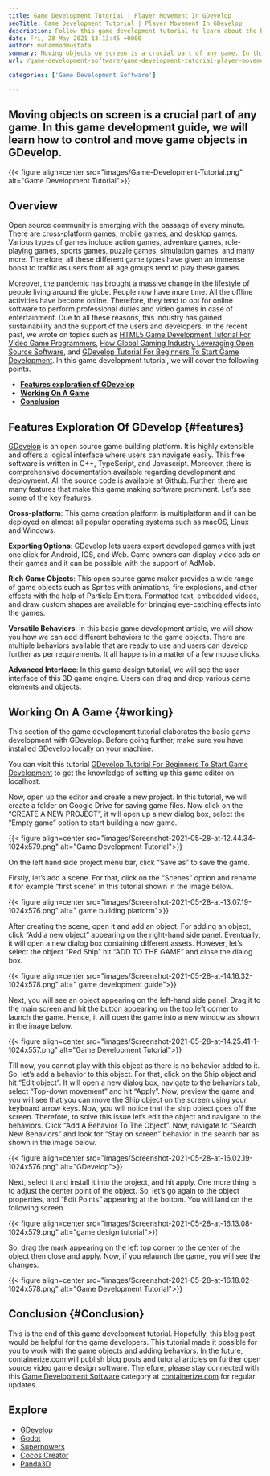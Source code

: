 ```yaml
---
title: Game Development Tutorial | Player Movement In GDevelop
seoTitle: Game Development Tutorial | Player Movement In GDevelop
description: Follow this game development tutorial to learn about the basic game functions. GDevelop is a free game creation software for building and publishing games.
date: Fri, 28 May 2021 13:13:45 +0000
author: muhammadmustafa
summary: Moving objects on screen is a crucial part of any game. In this game development guide, we will learn how to control and move game objects in GDevelop.
url: /game-development-software/game-development-tutorial-player-movement-in-gdevelop/

categories: ['Game Development Software']

---
```

## Moving objects on screen is a crucial part of any game. In this game development guide, we will learn how to control and move game objects in GDevelop.

{{< figure align=center src="images/Game-Development-Tutorial.png" alt="Game Development Tutorial">}}  

## **Overview**

Open source community is emerging with the passage of every minute. There are cross-platform games, mobile games, and desktop games. Various types of games include action games, adventure games, role-playing games, sports games, puzzle games, simulation games, and many more. Therefore, all these different game types have given an immense boost to traffic as users from all age groups tend to play these games. 

Moreover, the pandemic has brought a massive change in the lifestyle of people living around the globe. People now have more time. All the offline activities have become online. Therefore, they tend to opt for online software to perform professional duties and video games in case of entertainment. Due to all these reasons, this industry has gained sustainability and the support of the users and developers. In the recent past, we wrote on topics such as [HTML5 Game Development Tutorial For Video Game Programmers][1], [How Global Gaming Industry Leveraging Open Source Software][2], and [GDevelop Tutorial For Beginners To Start Game Development][3]. In this game development tutorial, we will cover the following points. 

  * **[Features exploration of GDevelop][4]** 
  * **[Working On A Game][5]** 
  * **[Conclusion][6]** 

## Features Exploration Of GDevelop {#features}

[GDevelop][7] is an open source game building platform. It is highly extensible and offers a logical interface where users can navigate easily. This free software is written in C++, TypeScript, and Javascript. Moreover, there is comprehensive documentation available regarding development and deployment. All the source code is available at Github. Further, there are many features that make this game making software prominent. Let’s see some of the key features.

**Cross-platform**: This game creation platform is multiplatform and it can be deployed on almost all popular operating systems such as macOS, Linux and Windows. 

**Exporting Options**: GDevelop lets users export developed games with just one click for Android, IOS, and Web. Game owners can display video ads on their games and it can be possible with the support of AdMob. 

**Rich Game Objects**: This open source game maker provides a wide range of game objects such as Sprites with animations, fire explosions, and other effects with the help of Particle Emitters. Formatted text, embedded videos, and draw custom shapes are available for bringing eye-catching effects into the games.

**Versatile Behaviors**: In this basic game development article, we will show you how we can add different behaviors to the game objects. There are multiple behaviors available that are ready to use and users can develop further as per requirements. It all happens in a matter of a few mouse clicks.

**Advanced Interface**: In this game design tutorial, we will see the user interface of this 3D game engine. Users can drag and drop various game elements and objects.

## Working On A Game {#working}

This section of the game development tutorial elaborates the basic game development with GDevelop. Before going further, make sure you have installed GDevelop locally on your machine. 

You can visit this tutorial [GDevelop Tutorial For Beginners To Start Game Development][3] to get the knowledge of setting up this game editor on localhost.

Now, open up the editor and create a new project. In this tutorial, we will create a folder on Google Drive for saving game files. Now click on the “CREATE A NEW PROJECT”, it will open up a new dialog box, select the “Empty game” option to start building a new game. 

{{< figure align=center src="images/Screenshot-2021-05-28-at-12.44.34-1024x579.png" alt="Game Development Tutorial">}}  

On the left hand side project menu bar, click “Save as” to save the game. 

Firstly, let’s add a scene. For that, click on the “Scenes” option and rename it for example “first scene” in this tutorial shown in the image below.

{{< figure align=center src="images/Screenshot-2021-05-28-at-13.07.19-1024x576.png" alt=" game building platform">}}  

After creating the scene, open it and add an object. For adding an object, click “Add a new object” appearing on the right-hand side panel. Eventually, it will open a new dialog box containing different assets. However, let’s select the object “Red Ship” hit “ADD TO THE GAME” and close the dialog box. 

{{< figure align=center src="images/Screenshot-2021-05-28-at-14.16.32-1024x578.png" alt=" game development guide">}}  

Next, you will see an object appearing on the left-hand side panel. Drag it to the main screen and hit the button appearing on the top left corner to launch the game. Hence, it will open the game into a new window as shown in the image below.

{{< figure align=center src="images/Screenshot-2021-05-28-at-14.25.41-1-1024x557.png" alt="Game Development Tutorial">}}  

Till now, you cannot play with this object as there is no behavior added to it. So, let’s add a behavior to this object. For that, click on the Ship object and hit “Edit object”. It will open a new dialog box, navigate to the behaviors tab, select “Top-down movement” and hit “Apply”. Now, preview the game and you will see that you can move the Ship object on the screen using your keyboard arrow keys. Now, you will notice that the ship object goes off the screen. Therefore, to solve this issue let’s edit the object and navigate to the behaviors. Click “Add A Behavior To The Object”. Now, navigate to “Search New Behaviors” and look for “Stay on screen” behavior in the search bar as shown in the image below.

{{< figure align=center src="images/Screenshot-2021-05-28-at-16.02.19-1024x576.png" alt="GDevelop">}}  

Next, select it and install it into the project, and hit apply. One more thing is to adjust the center point of the object. So, let’s go again to the object properties, and “Edit Points” appearing at the bottom. You will land on the following screen.

{{< figure align=center src="images/Screenshot-2021-05-28-at-16.13.08-1024x579.png" alt="game design tutorial">}}  

So, drag the mark appearing on the left top corner to the center of the object then close and apply. Now, if you relaunch the game, you will see the changes.

{{< figure align=center src="images/Screenshot-2021-05-28-at-16.18.02-1024x578.png" alt="Game Development Tutorial">}}  

## Conclusion {#Conclusion}

This is the end of this game development tutorial. Hopefully, this blog post would be helpful for the game developers. This tutorial made it possible for you to work with the game objects and adding behaviors. In the future, containerize.com will publish blog posts and tutorial articles on further open source video game design software. Therefore, please stay connected with this [Game Development Software][8] category at [containerize.com][9] for regular updates.

## Explore

  * [GDevelop][7]
  * [Godot][10]
  * [Superpowers][11]
  * [Cocos Creator][12]
  * [Panda3D][13]

 [1]: https://blog.containerize.com/2021/05/19/html5-game-development-tutorial-for-video-game-programmers/
 [2]: https://blog.containerize.com/game-development-software/how-global-gaming-market-leveraging-open-source-software/
 [3]: https://blog.containerize.com/game-development-software/game-development-tutorial-player-movement-in-gdevelop/
 [4]: #features
 [5]: #working
 [6]: #Conclusion
 [7]: https://products.containerize.com/game-development-software/gdevelop/
 [8]: https://products.containerize.com/game-development-software/
 [9]: https://www.containerize.com/
 [10]: https://products.containerize.com/game-development-software/godot/
 [11]: https://products.containerize.com/game-development-software/superpowers/
 [12]: https://products.containerize.com/game-development-software/cocos-creator/
 [13]: https://products.containerize.com/game-development-software/panda3d/